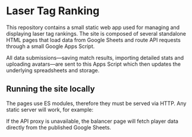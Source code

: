 # Laser Tag Ranking

This repository contains a small static web app used for managing and displaying laser tag rankings. The site is composed of several standalone HTML pages that load data from Google Sheets and route API requests through a small Google Apps Script.

All data submissions—saving match results, importing detailed stats and uploading avatars—are sent to this Apps Script which then updates the underlying spreadsheets and storage.

## Running the site locally

The pages use ES modules, therefore they must be served via HTTP. Any static server will work, for example:

If the API proxy is unavailable, the balancer page will fetch player data directly from the published Google Sheets.

